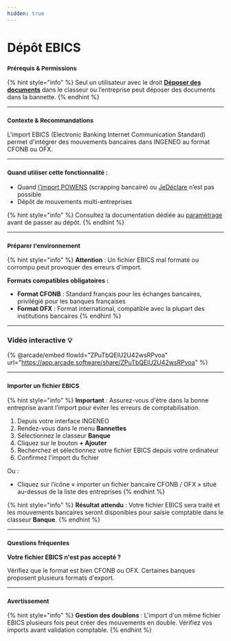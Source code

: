 ```yaml
---
hidden: true
---
```


# Dépôt EBICS

### <sup>**Prérequis & Permissions**</sup>

{% hint style="info" %}
Seul un utilisateur avec le droit [**Déposer des documents**](../../administration/detail-des-droits.md) dans le classeur ou l’entreprise peut déposer des documents dans la bannette.
{% endhint %}

***

### <sup>**Contexte & Recommandations**</sup>

L'import EBICS (Electronic Banking Internet Communication Standard) permet d'intégrer des mouvements bancaires dans INGENEO au format CFONB ou OFX.

***

### <sup>**Quand utiliser cette fonctionnalité :**</sup>

* Quand [l’import POWENS](broken-reference) (scrapping bancaire) ou [JeDéclare](../connecteurs-tiers/parametrage-jedeclare.md) n’est pas possible
* Dépôt de mouvements multi-entreprises

{% hint style="info" %}
Consultez la documentation dédiée au [paramétrage](parametrage-ebics.md) avant de passer au dépôt.
{% endhint %}

***

### <sup>**Préparer l'environnement**</sup>

{% hint style="info" %}
**Attention** : Un fichier EBICS mal formaté ou corrompu peut provoquer des erreurs d'import.

**Formats compatibles obligatoires :**

* **Format CFONB** : Standard français pour les échanges bancaires, privilégié pour les banques françaises
* **Format OFX** : Format international, compatible avec la plupart des institutions bancaires
{% endhint %}

***

### Vidéo interactive 💡

{% @arcade/embed flowId="ZPuTbQElU2U42wsRPvoa" url="https://app.arcade.software/share/ZPuTbQElU2U42wsRPvoa" %}

***

### <sup>**Importer un fichier EBICS**</sup>

{% hint style="info" %}
**Important** : Assurez-vous d'être dans la bonne entreprise avant l'import pour éviter les erreurs de comptabilisation.

1. Depuis votre interface INGENEO
2. Rendez-vous dans le menu **Bannettes**
3. Sélectionnez le classeur **Banque**
4. Cliquez sur le bouton **+ Ajouter**
5. Recherchez et sélectionnez votre fichier EBICS depuis votre ordinateur
6. Confirmez l'import du fichier

Ou :

* Cliquez sur l’icône « importer un fichier bancaire CFONB / OFX » situé au-dessus de la liste des entreprises
{% endhint %}

{% hint style="info" %}
**Résultat attendu** : Votre fichier EBICS sera traité et les mouvements bancaires seront disponibles pour saisie comptable dans le classeur **Banque**.
{% endhint %}

***

### <sup>**Questions fréquentes**</sup>

**Votre fichier EBICS n'est pas accepté ?**

Vérifiez que le format est bien CFONB ou OFX. Certaines banques proposent plusieurs formats d'export.

***

### <sup>**Avertissement**</sup>

{% hint style="info" %}
**Gestion des doublons** : L'import d'un même fichier EBICS plusieurs fois peut créer des mouvements en double. Vérifiez vos imports avant validation comptable.
{% endhint %}
